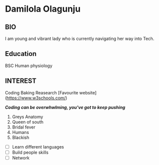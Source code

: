 # Damilola Olagunju

## BIO

I am young and vibrant lady who is currently navigating her way into Tech.

## Education

BSC Human physiology

## INTEREST

Coding
Baking
Reasearch
[Favourite website] (https://www.w3schools.com/)

**_Coding can be overwhwlming, you've got to keep pushing_**

1. Greys Anatomy
2. Queen of south
3. Bridal fever
4. Humans
5. Blackish

- [ ] Learn different languages
- [ ] Build people skills
- [ ] Network
